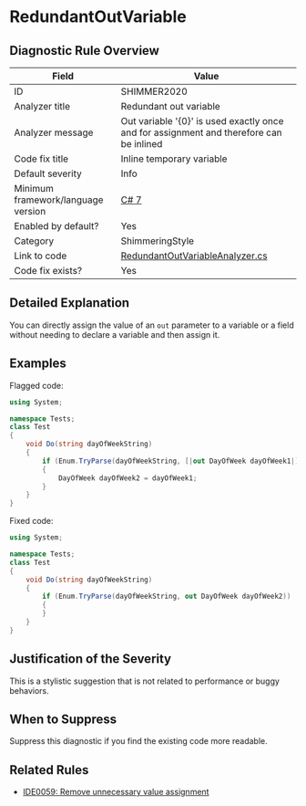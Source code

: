 # RedundantOutVariable

## Diagnostic Rule Overview

| Field                              | Value
|------------------------------------|-------
| ID                                 | SHIMMER2020
| Analyzer title                     | Redundant out variable
| Analyzer message                   | Out variable '{0}' is used exactly once and for assignment and therefore can be inlined
| Code fix title                     | Inline temporary variable
| Default severity                   | Info
| Minimum framework/language version | [C# 7](https://learn.microsoft.com/en-us/dotnet/csharp/whats-new/csharp-version-history#c-version-70)
| Enabled by default?                | Yes
| Category                           | ShimmeringStyle
| Link to code                       | [RedundantOutVariableAnalyzer.cs](../../src/Shimmering.Analyzers/StyleRules/RedundantOutVariable/RedundantOutVariableAnalyzer.cs)
| Code fix exists?                   | Yes

## Detailed Explanation

You can directly assign the value of an `out` parameter to a variable or a field without needing to declare a variable and then assign it.

## Examples

Flagged code:
```cs
using System;

namespace Tests;
class Test
{
    void Do(string dayOfWeekString)
    {
        if (Enum.TryParse(dayOfWeekString, [|out DayOfWeek dayOfWeek1|]))
        {
            DayOfWeek dayOfWeek2 = dayOfWeek1;
        }
    }
}
```

Fixed code:
```cs
using System;

namespace Tests;
class Test
{
    void Do(string dayOfWeekString)
    {
        if (Enum.TryParse(dayOfWeekString, out DayOfWeek dayOfWeek2))
        {
        }
    }
}
```

## Justification of the Severity

This is a stylistic suggestion that is not related to performance or buggy behaviors.

## When to Suppress

Suppress this diagnostic if you find the existing code more readable.

## Related Rules

- [IDE0059: Remove unnecessary value assignment](https://learn.microsoft.com/en-us/dotnet/fundamentals/code-analysis/style-rules/ide0059)
